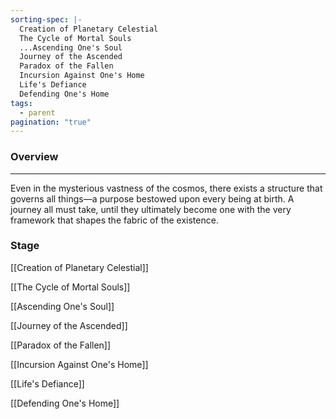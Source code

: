 ```yaml
---
sorting-spec: |-
  Creation of Planetary Celestial  
  The Cycle of Mortal Souls
  ...Ascending One's Soul
  Journey of the Ascended  
  Paradox of the Fallen
  Incursion Against One's Home
  Life's Defiance  
  Defending One's Home
tags:
  - parent
pagination: "true"
---
```

### Overview  
---  
Even in the mysterious vastness of the cosmos, there exists a structure that governs all things—a purpose bestowed upon every being at birth. A journey all must take, until they ultimately become one with the very framework that shapes the fabric of the existence.

### Stage


[[Creation of Planetary Celestial]]


[[The Cycle of Mortal Souls]]

[[Ascending One's Soul]]

[[Journey of the Ascended]]

[[Paradox of the Fallen]]

[[Incursion Against One's Home]]

[[Life's Defiance]]

[[Defending One's Home]]

